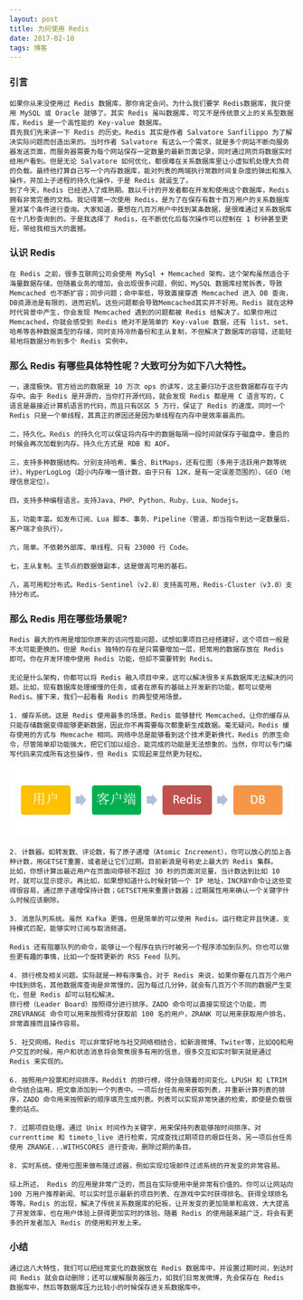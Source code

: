 ```yaml
---
layout: post
title: 为何使用 Redis
date: 2017-02-10 
tags: 博客   
---
```



### 引言

    如果你从来没使用过 Redis 数据库，那你肯定会问，为什么我们要学 Redis数据库，我只使用 MySQL 或 Oracle 就够了。其实 Redis 虽叫数据库，可又不是传统意义上的关系型数据库，Redis 是一个高性能的 Key-value 数据库。
    首先我们先来讲一下 Redis 的历史。Redis 其实是作者 Salvatore Sanfilippo 为了解决实际问题而创造出来的。当时作者 Salvatore 有这么一个需求，就是多个网站不断向服务器发送页面，而服务器需要为每个网站保存一定数量的最新页面记录，同时通过网页将数据实时给用户看到。但是无论 Salvatore 如何优化，都很难在关系数据库里让小虚拟机处理大负荷的负载。最终他打算自己写一个内存数据库，能对列表的两端执行常数时间复杂度的弹出和推入操作，并加上子进程的持久化操作，于是 Redis 就诞生了。
    到了今天，Redis 已经进入了成熟期。数以千计的开发者都在开发和使用这个数据库，Redis 拥有非常完善的文档。我记得第一次使用 Redis，是为了在保存有数十百万用户的关系数据库里对某个条件进行查询。大家知道，要想在几百万用户中找到某条数据，是很难通过关系数据库在十几秒查询到的。于是我选择了 Redis，在不断优化后每次操作可以控制在 1 秒钟甚至更短，带给我相当大的震撼。

### 认识 Redis

    在 Redis 之前，很多互联网公司会使用 MySql + Memcached 架构，这个架构虽然适合于海量数据存储，但随着业务的增加，会出现很多问题，例如，MySQL 数据库经常拆表，导致 Memcached 也不断扩容；同步问题；命中率低，导致直接穿透 Memcached 进入 DB 查询，DB资源池是有限的，进而宕机。这些问题都会导致Memcached其实并不好用。Redis 就在这种时代背景中产生，你会发现 Memcached 遇到的问题都被 Redis 给解决了。如果你用过 Memcached，你就会感受到 Redis 绝对不是简单的 Key-value 数据，还有 list、set、哈希等各种数据类型的存储，同时支持冷热备份和主从复制，不但解决了数据库的容错，还能轻易地将数据分布到多个 Redis 实例中。

### 那么 Redis 有哪些具体特性呢？大致可分为如下八大特性。

    一，速度极快。官方给出的数据是 10 万次 ops 的读写，这主要归功于这些数据都存在于内存中。由于 Redis 是开源的，当你打开源代码，就会发现 Redis 都是用 C 语言写的，C 语言是最接近计算机语言的代码，而且只有区区 5 万行，保证了 Redis 的速度。同时一个 Redis 只是一个单线程，其真正的原因还是因为单线程在内存中是效率最高的。

    二，持久化。Redis 的持久化可以保证将内存中的数据每隔一段时间就保存于磁盘中，重启的时候会再次加载到内存。持久化方式是 RDB 和 AOF。

    三，支持多种数据结构。分别支持哈希、集合、BitMaps，还有位图（多用于活跃用户数等统计）、HyperLogLog（超小内存唯一值计数，由于只有 12K，是有一定误差范围的）、GEO（地理信息定位）。

    四，支持多种编程语言。支持Java、PHP、Python、Ruby、Lua、Nodejs。

    五，功能丰富。如发布订阅、Lua 脚本、事务、Pipeline（管道，即当指令到达一定数量后，客户端才会执行）。

    六，简单。不依赖外部库、单线程、只有 23000 行 Code。

    七，主从复制。主节点的数据做副本，这是做高可用的基石。

    八，高可用和分布式。Redis-Sentinel（v2.8）支持高可用，Redis-Cluster（v3.0）支持分布式。

### 那么 Redis 用在哪些场景呢?

    Redis 最大的作用是增加你原来的访问性能问题，试想如果项目已经搭建好，这个项目一般是不太可能更换的。但是 Redis 独特的存在是只需要增加一层，把常用的数据存放在 Redis 即可。你在开发环境中使用 Redis 功能，但却不需要转到 Redis。

    无论是什么架构，你都可以将 Redis 融入项目中来，这可以解决很多关系数据库无法解决的问题。比如，现有数据库处理缓慢的任务，或者在原有的基础上开发新的功能，都可以使用 Redis。接下来，我们一起看看 Redis 的典型使用场景。

    1. 缓存系统。这是 Redis 使用最多的场景。Redis 能够替代 Memcached，让你的缓存从只能存储数据变得能够更新数据，因此你不再需要每次都重新生成数据。毫无疑问，Redis 缓存使用的方式与 Memcache 相同。网络中总是能够看到这个技术更新换代，Redis 的原生命令，尽管简单却功能强大，把它们加以组合，能完成的功能是无法想象的。当然，你可以专门编写代码来完成所有这些操作，但 Redis 实现起来显然更为轻松。
![redis - 01](/images/imgs/redis-01.png)
    
    2. 计数器。如转发数、评论数，有了原子递增（Atomic Increment），你可以放心的加上各种计数，用GETSET重置，或者是让它们过期。目前新浪是号称史上最大的 Redis 集群。
    比如，你想计算出最近用户在页面间停顿不超过 30 秒的页面浏览量，当计数达到比如 10 时，就可以显示提示。再比如，如果想知道什么时候封锁一个 IP 地址，INCRBY命令让这些变得很容易，通过原子递增保持计数；GETSET用来重置计数器；过期属性用来确认一个关键字什么时候应该删除。

    3. 消息队列系统。虽然 Kafka 更强，但是简单的可以使用 Redis。运行稳定并且快速，支持模式匹配，能够实时订阅与取消频道。

    Redis 还有阻塞队列的命令，能够让一个程序在执行时被另一个程序添加到队列。你也可以做些更有趣的事情，比如一个旋转更新的 RSS Feed 队列。

    4. 排行榜及相关问题。实际就是一种有序集合。对于 Redis 来说，如果你要在几百万个用户中找到排名，其他数据库查询是非常慢的，因为每过几分钟，就会有几百万个不同的数据产生变化，但是 Redis 却可以轻松解决。
    排行榜（Leader Board）按照得分进行排序。ZADD 命令可以直接实现这个功能，而 ZREVRANGE 命令可以用来按照得分获取前 100 名的用户，ZRANK 可以用来获取用户排名，非常直接而且操作容易。

    5. 社交网络。Redis 可以非常好地与社交网络相结合，如新浪微博、Twiter等，比如QQ和用户交互的时候，用户和状态消息将会聚焦很多有用的信息，很多交互如实时聊天就是通过 Redis 来实现的。

    6. 按照用户投票和时间排序。Reddit 的排行榜，得分会随着时间变化。LPUSH 和 LTRIM 命令结合运用，把文章添加到一个列表中。一项后台任务用来获取列表，并重新计算列表的排序，ZADD 命令用来按照新的顺序填充生成列表。列表可以实现非常快速的检索，即使是负载很重的站点。

    7. 过期项目处理。通过 Unix 时间作为关键字，用来保持列表能够按时间排序。对 currenttime 和 timeto_live 进行检索，完成查找过期项目的艰巨任务。另一项后台任务使用 ZRANGE...WITHSCORES 进行查询，删除过期的条目。

    8. 实时系统。使用位图来做布隆过滤器，例如实现垃圾邮件过滤系统的开发变的非常容易。

    综上所述， Redis 的应用是非常广泛的，而且在实际使用中是非常有价值的。你可以让网站向 100 万用户推荐新闻、可以实时显示最新的项目列表、在游戏中实时获得排名、获得全球排名等等。Redis 的出现，解决了传统关系数据库的短板，让开发变的更加简单和高效，大大提高了开发效率，也在用户体验上获得更加实时的体验。随着 Redis 的使用越来越广泛，将会有更多的开发者加入 Redis 的使用和开发上来。

### 小结

    通过这八大特性，我们可以把经常变化的数据放在 Redis 数据库中，并设置过期时间，到达时间 Redis 就会自动删除；还可以缓解服务器压力，如我们日常发微博，先会保存在 Redis 数据库中，然后等数据库压力比较小的时候保存进关系数据库中。
